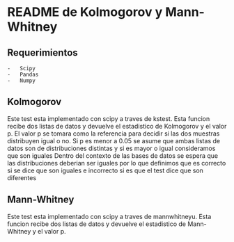 # README de Kolmogorov y Mann-Whitney

## Requerimientos 
    -   Scipy
    -   Pandas
    -   Numpy
    

## Kolmogorov

Este test esta implementado con scipy a traves de kstest. Esta funcion recibe dos listas de datos y devuelve el estadistico de Kolmogorov y el valor p.
El valor p se tomara como la referencia para decidir si las dos muestras distribuyen igual o no. 
Si p es menor a 0.05 se asume que ambas listas de datos son de distribuciones distintas y si es mayor o igual consideramos que son iguales
Dentro del contexto de las bases de datos se espera que las distribuciones deberian ser iguales por lo que definimos que es correcto si se dice que son iguales e incorrecto si es que el test dice que son diferentes

## Mann-Whitney

Este test esta implementado con scipy a traves de mannwhitneyu. Esta funcion recibe dos listas de datos y devuelve el estadistico de Mann-Whitney y el valor p.